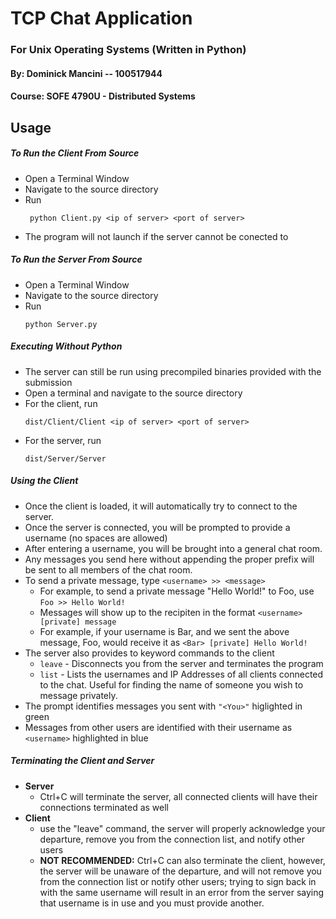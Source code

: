 # TCP Chat Application
### For Unix Operating Systems (Written in Python)

#### By: Dominick Mancini -- 100517944 ####
#### Course: SOFE 4790U - Distributed Systems ####

## Usage
##### To Run the Client From Source #####
* Open a Terminal Window
* Navigate to the source directory
* Run
    ```
     python Client.py <ip of server> <port of server>
    ```
* The program will not launch if the server cannot be conected to

##### To Run the Server From Source #####
* Open a Terminal Window
* Navigate to the source directory
* Run
    ```
    python Server.py
    ```

##### Executing Without Python #####
* The server can still be run using precompiled binaries provided with the submission
* Open a terminal and navigate to the source directory
* For the client, run
    ```
    dist/Client/Client <ip of server> <port of server>
    ```
* For the server, run
    ```
    dist/Server/Server
    ```

##### Using the Client #####
* Once the client is loaded, it will automatically try to connect to the server.
* Once the server is connected, you will be prompted to provide a username (no spaces are allowed)
* After entering a username, you will be brought into a general chat room.
* Any messages you send here without appending the proper prefix will be sent to all members of the chat room.
* To send a private message, type ```<username> >> <message>```
    * For example, to send a private message "Hello World!" to Foo, use ```Foo >> Hello World!```
    * Messages will show up to the recipiten in the format ```<username> [private] message```
    * For example, if your username is Bar, and we sent the above message, Foo, would receive it as ```<Bar> [private] Hello World!```
* The server also provides to keyword commands to the client
    * ```leave``` - Disconnects you from the server and terminates the program
    * ```list``` - Lists the usernames and IP Addresses of all clients connected to the chat. Useful for finding the name of someone you wish to message privately.
* The prompt identifies messages you sent with ```"<You>"``` higlighted in green
* Messages from other users are identified with their username as ```<username>``` highlighted in blue

##### Terminating the Client and Server #####
* **Server**
    * Ctrl+C will terminate the server, all connected clients will have their connections terminated as well
* **Client**
    * use the "leave" command, the server will properly acknowledge your departure, remove you from the connection list, and notify other users
    * **NOT RECOMMENDED:** Ctrl+C can also terminate the client, however, the server will be unaware of the departure, and will not remove you from the connection list or notify other users; trying to sign back in with the same username will result in an error from the server saying that username is in use and you must provide another.

